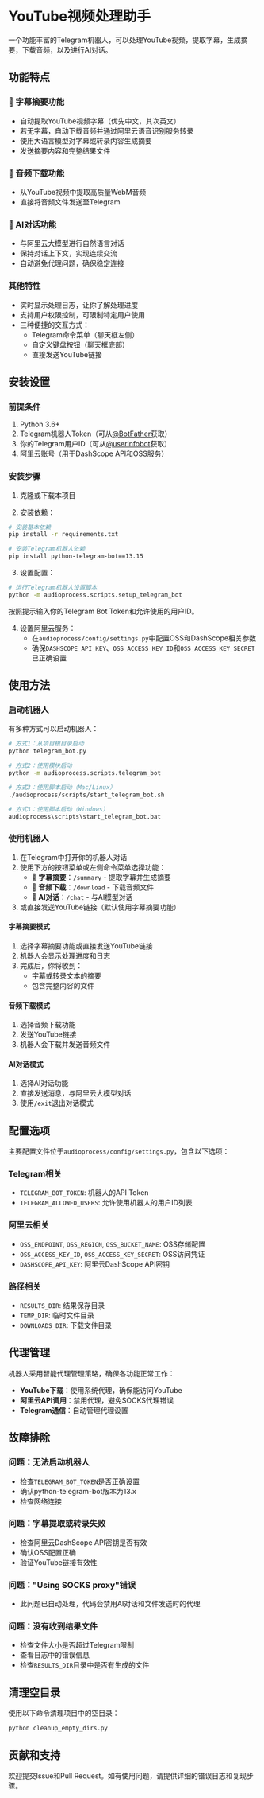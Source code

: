 # YouTube视频处理助手

一个功能丰富的Telegram机器人，可以处理YouTube视频，提取字幕，生成摘要，下载音频，以及进行AI对话。

## 功能特点

### 📝 字幕摘要功能
- 自动提取YouTube视频字幕（优先中文，其次英文）
- 若无字幕，自动下载音频并通过阿里云语音识别服务转录
- 使用大语言模型对字幕或转录内容生成摘要
- 发送摘要内容和完整结果文件

### 🎵 音频下载功能
- 从YouTube视频中提取高质量WebM音频
- 直接将音频文件发送至Telegram

### 🤖 AI对话功能
- 与阿里云大模型进行自然语言对话
- 保持对话上下文，实现连续交流
- 自动避免代理问题，确保稳定连接

### 其他特性
- 实时显示处理日志，让你了解处理进度
- 支持用户权限控制，可限制特定用户使用
- 三种便捷的交互方式：
  - Telegram命令菜单（聊天框左侧）
  - 自定义键盘按钮（聊天框底部）
  - 直接发送YouTube链接

## 安装设置

### 前提条件

1. Python 3.6+
2. Telegram机器人Token（可从[@BotFather](https://t.me/BotFather)获取）
3. 你的Telegram用户ID（可从[@userinfobot](https://t.me/userinfobot)获取）
4. 阿里云账号（用于DashScope API和OSS服务）

### 安装步骤

1. 克隆或下载本项目

2. 安装依赖：
```bash
# 安装基本依赖
pip install -r requirements.txt

# 安装Telegram机器人依赖
pip install python-telegram-bot==13.15
```

3. 设置配置：
```bash
# 运行Telegram机器人设置脚本
python -m audioprocess.scripts.setup_telegram_bot
```
按照提示输入你的Telegram Bot Token和允许使用的用户ID。

4. 设置阿里云服务：
   - 在`audioprocess/config/settings.py`中配置OSS和DashScope相关参数
   - 确保`DASHSCOPE_API_KEY`、`OSS_ACCESS_KEY_ID`和`OSS_ACCESS_KEY_SECRET`已正确设置

## 使用方法

### 启动机器人

有多种方式可以启动机器人：

```bash
# 方式1：从项目根目录启动
python telegram_bot.py

# 方式2：使用模块启动
python -m audioprocess.scripts.telegram_bot

# 方式3：使用脚本启动（Mac/Linux）
./audioprocess/scripts/start_telegram_bot.sh

# 方式3：使用脚本启动（Windows）
audioprocess\scripts\start_telegram_bot.bat
```

### 使用机器人

1. 在Telegram中打开你的机器人对话
2. 使用下方的按钮菜单或左侧命令菜单选择功能：
   - 📝 **字幕摘要**：`/summary` - 提取字幕并生成摘要
   - 🎵 **音频下载**：`/download` - 下载音频文件
   - 🤖 **AI对话**：`/chat` - 与AI模型对话
3. 或直接发送YouTube链接（默认使用字幕摘要功能）

#### 字幕摘要模式
1. 选择字幕摘要功能或直接发送YouTube链接
2. 机器人会显示处理进度和日志
3. 完成后，你将收到：
   - 字幕或转录文本的摘要
   - 包含完整内容的文件

#### 音频下载模式
1. 选择音频下载功能
2. 发送YouTube链接
3. 机器人会下载并发送音频文件

#### AI对话模式
1. 选择AI对话功能
2. 直接发送消息，与阿里云大模型对话
3. 使用`/exit`退出对话模式

## 配置选项

主要配置文件位于`audioprocess/config/settings.py`，包含以下选项：

### Telegram相关
- `TELEGRAM_BOT_TOKEN`: 机器人的API Token
- `TELEGRAM_ALLOWED_USERS`: 允许使用机器人的用户ID列表

### 阿里云相关
- `OSS_ENDPOINT`, `OSS_REGION`, `OSS_BUCKET_NAME`: OSS存储配置
- `OSS_ACCESS_KEY_ID`, `OSS_ACCESS_KEY_SECRET`: OSS访问凭证
- `DASHSCOPE_API_KEY`: 阿里云DashScope API密钥

### 路径相关
- `RESULTS_DIR`: 结果保存目录
- `TEMP_DIR`: 临时文件目录
- `DOWNLOADS_DIR`: 下载文件目录

## 代理管理

机器人采用智能代理管理策略，确保各功能正常工作：

- **YouTube下载**：使用系统代理，确保能访问YouTube
- **阿里云API调用**：禁用代理，避免SOCKS代理错误
- **Telegram通信**：自动管理代理设置

## 故障排除

### 问题：无法启动机器人
- 检查`TELEGRAM_BOT_TOKEN`是否正确设置
- 确认python-telegram-bot版本为13.x
- 检查网络连接

### 问题：字幕提取或转录失败
- 检查阿里云DashScope API密钥是否有效
- 确认OSS配置正确
- 验证YouTube链接有效性

### 问题："Using SOCKS proxy"错误
- 此问题已自动处理，代码会禁用AI对话和文件发送时的代理

### 问题：没有收到结果文件
- 检查文件大小是否超过Telegram限制
- 查看日志中的错误信息
- 检查`RESULTS_DIR`目录中是否有生成的文件

## 清理空目录

使用以下命令清理项目中的空目录：

```bash
python cleanup_empty_dirs.py
```

## 贡献和支持

欢迎提交Issue和Pull Request。如有使用问题，请提供详细的错误日志和复现步骤。 